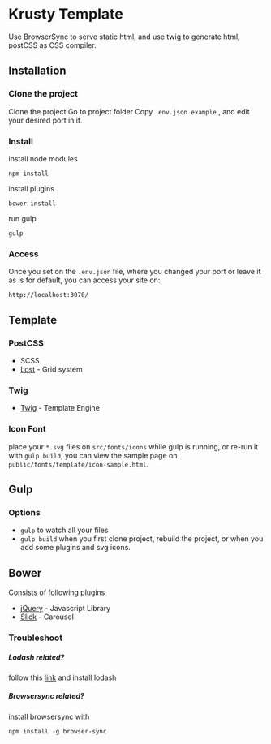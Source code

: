 # Krusty Template

Use BrowserSync to serve static html, and use twig to generate html, postCSS as CSS compiler.

## Installation
### Clone the project
Clone the project
Go to project folder
Copy `.env.json.example` , and edit your desired port in it.

### Install
install node modules
```
npm install
```

install plugins
```
bower install
```

run gulp
```
gulp
```

### Access
Once you set on the `.env.json` file, where you changed your port or leave it as is for default, you can access your site on:
```
http://localhost:3070/
```

## Template

### PostCSS
- SCSS
- [Lost](https://github.com/peterramsing/lost) - Grid system

### Twig
- [Twig](http://twig.sensiolabs.org/) - Template Engine

### Icon Font
place your `*.svg` files on `src/fonts/icons` while gulp is running, or re-run it with `gulp build`, you can view the sample page on `public/fonts/template/icon-sample.html`.

## Gulp
### Options
- `gulp` to watch all your files
- `gulp build` when you first clone project, rebuild the project, or when you add some plugins and svg icons.

## Bower
Consists of following plugins
- [jQuery](https://jquery.com/) - Javascript Library
- [Slick](http://kenwheeler.github.io/slick/) - Carousel

### Troubleshoot
##### Lodash related?
follow this [link](https://www.npmjs.com/package/lodash) and install lodash

##### Browsersync related?
install browsersync with
```
npm install -g browser-sync
```